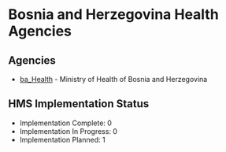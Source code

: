 # Bosnia and Herzegovina Health Agencies

## Agencies

- [ba_Health](ba_Health/index.md) - Ministry of Health of Bosnia and Herzegovina

## HMS Implementation Status

- Implementation Complete: 0
- Implementation In Progress: 0
- Implementation Planned: 1
